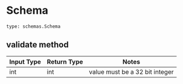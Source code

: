 # Schema
```
type: schemas.Schema
```

## validate method
Input Type | Return Type | Notes
------------ | ------------- | -------------
int | int | value must be a 32 bit integer
